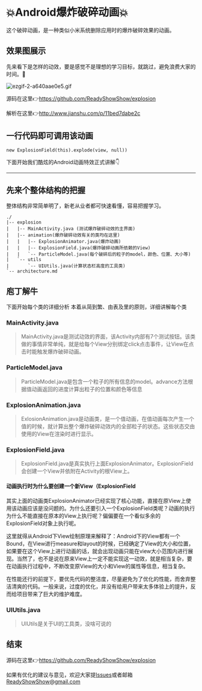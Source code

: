 # 💥Android爆炸破碎动画💥

这个破碎动画，是一种类似小米系统删除应用时的爆炸破碎效果的动画。

## 效果图展示

先来看下是怎样的动效，要是感觉不是理想的学习目标，就跳过，避免浪费大家的时间。🙂

![ezgif-2-a640aae0e5.gif](http://upload-images.jianshu.io/upload_images/7802495-a0b5bb591652949b.gif?imageMogr2/auto-orient/strip%7CimageView2/2/w/1240)

源码在这里👉<https://github.com/ReadyShowShow/explosion>

解析在这里👉<http://www.jianshu.com/p/11bed7dabe2c>
## 一行代码即可调用该动画
```
new ExplosionField(this).explode(view, null))
```
下面开始我们酷炫的Android动画特效正式讲解👇

---

## 先来个整体结构的把握
  整体结构非常简单明了，新老从业者都可快速看懂，容易把握学习。
```
./
|-- explosion
|   |-- MainActivity.java (测试爆炸破碎动效的主界面)
|   |-- animation(爆炸破碎动效有关的类均在这里)
|   |   |-- ExplosionAnimator.java(爆炸动画)
|   |   |-- ExplosionField.java(爆炸破碎动画所依赖的View)
|   |   `-- ParticleModel.java(每个破碎后的粒子的model，颜色、位置、大小等)
|   `-- utils
|       `-- UIUtils.java(计算状态栏高度的工具类)
`-- architecture.md
```

## 庖丁解牛
  下面开始每个类的详细分析
  本着从简到繁、由表及里的原则，详细讲解每个类
### MainActivity.java
> MainActivity.java是测试动效的界面，该Activity内部有7个测试按钮。该类做的事情非常单纯，就是给每个View分别绑定click点击事件，让View在点击时能触发爆炸破碎动画。
### ParticleModel.java
>  ParticleModel.java是包含一个粒子的所有信息的model。advance方法根据值动画返回的进度计算出粒子的位置和颜色等信息
### ExplosionAnimation.java
> ExlosionAnimation.java是动画类，是一个值动画，在值动画每次产生一个值的时候，就计算出整个爆炸破碎动效内的全部粒子的状态。这些状态交由使用的View在渲染时进行显示。
### ExplosionField.java
>  ExplosionField.java是真实执行上面ExplosionAnimator。ExplosionField会创建一个View并依附在Activity的根View上。
#### 动画执行时为什么要创建一个新View（ExplosionField
 其实上面的动画类ExplosionAnimator已经实现了核心功能，直接在原View上使用该动画应该是没问题的。为什么还要引入一个ExplosionField类呢？动画的执行为什么不能直接在原本的View上执行呢？偏偏要在一个看似多余的ExplosionField对象上执行呢。
 
 这里就得从Android下View绘制原理来解释了：Android下的View都有一个Bound，在View进行measure和layout的时候，已经确定了View的大小和位置，如果要在这个View上进行动画的话，就会出现动画只能在view大小范围内进行展现。当然了，也不是说在原来View上一定不能实现这一动效，就是相当复杂，要在动画执行过程中，不断改变原View的大小和View的属性等信息，相当复杂。

在性能还行的前提下，要优先代码的整洁度，尽量避免为了优化的性能，而舍弃整洁清爽的代码。一般来说，过度的优化，并没有给用户带来太多体验上的提升，反而给项目带来了巨大的维护难度。

### UIUtils.java
> UIUtils是关于UI的工具类，没啥可说的
## 结束

源码在这里👉<https://github.com/ReadyShowShow/explosion>

如果有优化的建议与意见，欢迎大家提[Issues](https://github.com/ReadyShowShow/explosion/issues)或者邮箱<ReadyShowShow@gmail.com>
